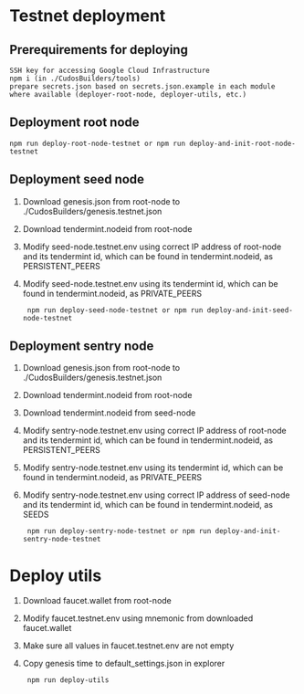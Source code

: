 # Testnet deployment

## Prerequirements for deploying
    SSH key for accessing Google Cloud Infrastructure
    npm i (in ./CudosBuilders/tools)
    prepare secrets.json based on secrets.json.example in each module where available (deployer-root-node, deployer-utils, etc.)

## Deployment root node
    npm run deploy-root-node-testnet or npm run deploy-and-init-root-node-testnet

## Deployment seed node
1. Download genesis.json from root-node to ./CudosBuilders/genesis.testnet.json
2. Download tendermint.nodeid from root-node
3. Modify seed-node.testnet.env using correct IP address of root-node and its tendermint id, which can be found in tendermint.nodeid, as PERSISTENT_PEERS
4. Modify seed-node.testnet.env using its tendermint id, which can be found in tendermint.nodeid, as PRIVATE_PEERS
    
        npm run deploy-seed-node-testnet or npm run deploy-and-init-seed-node-testnet

## Deployment sentry node
1. Download genesis.json from root-node to ./CudosBuilders/genesis.testnet.json
2. Download tendermint.nodeid from root-node
3. Download tendermint.nodeid from seed-node
4. Modify sentry-node.testnet.env using correct IP address of root-node and its tendermint id, which can be found in tendermint.nodeid, as PERSISTENT_PEERS
5. Modify sentry-node.testnet.env using its tendermint id, which can be found in tendermint.nodeid, as PRIVATE_PEERS
6. Modify sentry-node.testnet.env using correct IP address of seed-node and its tendermint id, which can be found in tendermint.nodeid, as SEEDS

        npm run deploy-sentry-node-testnet or npm run deploy-and-init-sentry-node-testnet

# Deploy utils
1. Download faucet.wallet from root-node
2. Modify faucet.testnet.env using mnemonic from downloaded faucet.wallet
3. Make sure all values in faucet.testnet.env are not empty
4. Copy genesis time to default_settings.json in explorer

        npm run deploy-utils


